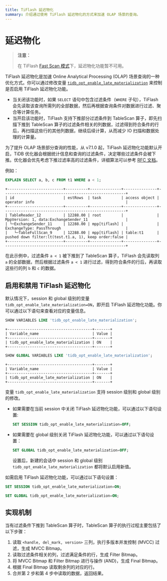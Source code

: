 ```yaml
---
title: TiFlash 延迟物化
summary: 介绍通过使用 TiFlash 延迟物化的方式来加速 OLAP 场景的查询。
---
```


# 延迟物化

> **注意：**
>
> 在 TiFlash [Fast Scan 模式](/tiflash/use-fastscan.md)下，延迟物化功能暂不可用。

TiFlash 延迟物化是加速 Online Analytical Processing (OLAP) 场景查询的一种优化方式。你可以通过修改变量 [`tidb_opt_enable_late_materialization`](/system-variables.md#tidb_opt_enable_late_materialization-从-v700-版本开始引入) 来控制是否启用 TiFlash 延迟物化功能。

- 当关闭该功能时，如果 `SELECT` 语句中包含过滤条件（`WHERE` 子句），TiFlash 会先读取该查询所需列的全部数据，然后再根据查询条件对数据进行过滤、聚合等计算任务。
- 当开启该功能时，TiFlash 支持下推部分过滤条件到 TableScan 算子，即先扫描下推到 TableScan 算子的过滤条件相关的列数据，过滤得到符合条件的行后，再扫描这些行的其他列数据，继续后续计算，从而减少 IO 扫描和数据处理的计算量。

为了提升 OLAP 场景部分查询的性能，从 v7.1.0 起，TiFlash 延迟物化功能默认开启，TiDB 优化器会根据统计信息和查询的过滤条件，决定哪些过滤条件会被下推。优化器会优先考虑下推过滤率高的过滤条件，详细算法可以参考 [RFC 文档](https://github.com/pingcap/tidb/tree/release-8.5/docs/design/2022-12-06-support-late-materialization.md)。

例如：

```sql
EXPLAIN SELECT a, b, c FROM t1 WHERE a < 1;
```

```
+-------------------------+----------+--------------+---------------+-------------------------------------------------------+
| id                      | estRows  | task         | access object | operator info                                         |
+-------------------------+----------+--------------+---------------+-------------------------------------------------------+
| TableReader_12          | 12288.00 | root         |               | MppVersion: 1, data:ExchangeSender_11                 |
| └─ExchangeSender_11     | 12288.00 | mpp[tiflash] |               | ExchangeType: PassThrough                             |
|   └─TableFullScan_9     | 12288.00 | mpp[tiflash] | table:t1      | pushed down filter:lt(test.t1.a, 1), keep order:false |
+-------------------------+----------+--------------+---------------+-------------------------------------------------------+
```

在此示例中，过滤条件 `a < 1` 被下推到了 TableScan 算子，TiFlash 会先读取列 `a` 的全部数据，然后根据过滤条件 `a < 1` 进行过滤，得到符合条件的行后，再读取这些行的列 `b` 和 `c` 的数据。

## 启用和禁用 TiFlash 延迟物化

默认情况下，session 和 global 级别的变量 `tidb_opt_enable_late_materialization=ON`，即开启 TiFlash 延迟物化功能。你可以通过以下语句来查看对应的变量信息。

```sql
SHOW VARIABLES LIKE 'tidb_opt_enable_late_materialization';
```

```
+--------------------------------------+-------+
| Variable_name                        | Value |
+--------------------------------------+-------+
| tidb_opt_enable_late_materialization | ON    |
+--------------------------------------+-------+
```

```sql
SHOW GLOBAL VARIABLES LIKE 'tidb_opt_enable_late_materialization';
```

```
+--------------------------------------+-------+
| Variable_name                        | Value |
+--------------------------------------+-------+
| tidb_opt_enable_late_materialization | ON    |
+--------------------------------------+-------+
```

变量 `tidb_opt_enable_late_materialization` 支持 session 级别和 global 级别的修改。

- 如果需要在当前 session 中关闭 TiFlash 延迟物化功能，可以通过以下语句设置:

    ```sql
    SET SESSION tidb_opt_enable_late_materialization=OFF;
    ```

- 如果需要在 global 级别关闭 TiFlash 延迟物化功能，可以通过以下语句设置：

    ```sql
    SET GLOBAL tidb_opt_enable_late_materialization=OFF;
    ```

    设置后，新建的会话中 session 和 global 级别 `tidb_opt_enable_late_materialization` 都将默认启用新值。

如需启用 TiFlash 延迟物化功能，可以通过以下语句设置：

```sql
SET SESSION tidb_opt_enable_late_materialization=ON;
```

```sql
SET GLOBAL tidb_opt_enable_late_materialization=ON;
```

## 实现机制

当有过滤条件下推到 TableScan 算子时，TableScan 算子的执行过程主要包括了以下步骤：

1. 读取 `<handle, del_mark, version>` 三列，执行多版本并发控制 (MVCC) 过滤，生成 MVCC Bitmap。
2. 读取过滤条件相关的列，过滤满足条件的行，生成 Filter Bitmap。
3. 将 MVCC Bitmap 和 Filter Bitmap 进行与操作 (AND)，生成 Final Bitmap。
4. 根据 Final Bitmap 读取剩余列的对应的行。
5. 合并第 2 步和第 4 步中读取的数据，返回结果。